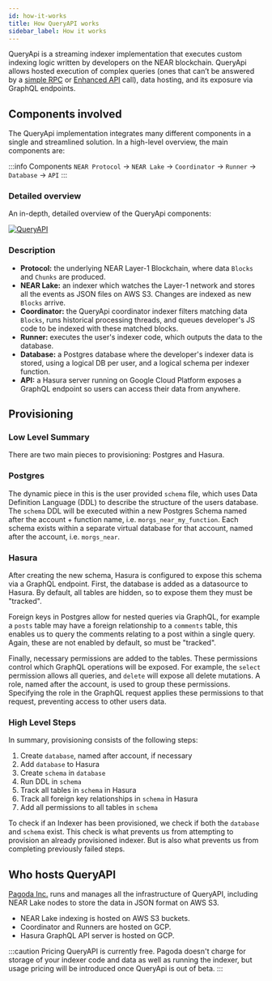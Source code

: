 ```yaml
---
id: how-it-works
title: How QueryAPI works
sidebar_label: How it works
---
```


QueryApi is a streaming indexer implementation that executes custom indexing logic written by developers on the NEAR blockchain.
QueryApi allows hosted execution of complex queries (ones that can’t be answered by a [simple RPC](../../5.api/rpc/introduction.md) or [Enhanced API](https://docs.pagoda.co/api) call), data hosting, and its exposure via GraphQL endpoints.


## Components involved 

The QueryApi implementation integrates many different components in a single and streamlined solution.
In a high-level overview, the main components are:

:::info Components
`NEAR Protocol` -> `NEAR Lake` -> `Coordinator` -> `Runner` -> `Database` -> `API`
:::


### Detailed overview

An in-depth, detailed overview of the QueryApi components:

[![QueryAPI](/docs/qapi-components.png)](/docs/qapi-components.png)


### Description

- **Protocol:** the underlying NEAR Layer-1 Blockchain, where data `Blocks` and `Chunks` are produced.
- **NEAR Lake:** an indexer which watches the Layer-1 network and stores all the events as JSON files on AWS S3. Changes are indexed as new `Blocks` arrive.
- **Coordinator:** the QueryApi coordinator indexer filters matching data `Blocks`, runs historical processing threads, and queues developer's JS code to be indexed with these matched blocks.
- **Runner:** executes the user's indexer code, which outputs the data to the database.
- **Database:** a Postgres database where the developer's indexer data is stored, using a logical DB per user, and a logical schema per indexer function.
- **API:** a Hasura server running on Google Cloud Platform exposes a GraphQL endpoint so users can access their data from anywhere.


## Provisioning

### Low Level Summary

There are two main pieces to provisioning: Postgres and Hasura.

### Postgres

The dynamic piece in this is the user provided `schema` file, which uses Data Definition Language (DDL) to describe the structure of the users database. The `schema` DDL will be executed within a new Postgres Schema named after the account + function name, i.e. `morgs_near_my_function`. Each schema exists within a separate virtual database for that account, named after the account, i.e. `morgs_near`.

### Hasura

After creating the new schema, Hasura is configured to expose this schema via a GraphQL endpoint. First, the database is added as a datasource to Hasura. By default, all tables are hidden, so to expose them they must be "tracked". 

Foreign keys in Postgres allow for nested queries via GraphQL, for example a `posts` table may have a foreign relationship to a `comments` table, this enables us to query the comments relating to a post within a single query. Again, these are not enabled by default, so must be "tracked".

Finally, necessary permissions are added to the tables. These permissions control which GraphQL operations will be exposed. For example, the `select` permission allows all queries, and `delete` will expose all delete mutations. A role, named after the account, is used to group these permissions. Specifying the role in the GraphQL request applies these permissions to that request, preventing access to other users data.

### High Level Steps

In summary, provisioning consists of the following steps:
1. Create `database`, named after account, if necessary
2. Add `database` to Hasura
3. Create `schema` in `database`
4. Run DDL in `schema`
5. Track all tables in `schema` in Hasura
6. Track all foreign key relationships in `schema` in Hasura
7. Add all permissions to all tables in `schema`

To check if an Indexer has been provisioned, we check if both the `database` and `schema` exist. This check is what prevents us from attempting to provision an already provisioned indexer. But is also what prevents us from completing previously failed steps.

## Who hosts QueryAPI

[Pagoda Inc.](https://pagoda.co) runs and manages all the infrastructure of QueryAPI, including NEAR Lake nodes to store the data in JSON format on AWS S3.

- NEAR Lake indexing is hosted on AWS S3 buckets.
- Coordinator and Runners are hosted on GCP.
- Hasura GraphQL API server is hosted on GCP.

:::caution Pricing
QueryAPI is currently free. Pagoda doesn't charge for storage of your indexer code and data as well as running the indexer, but usage pricing will be introduced once QueryApi is out of beta.
:::
